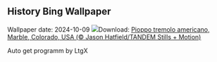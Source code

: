 ## History Bing Wallpaper
Wallpaper date: 2024-10-09
![](https://www.bing.com/th?id=OHR.AspensColorado_IT-IT4462449086_UHD.jpg&w=1000)Download: [Pioppo tremolo americano, Marble, Colorado, USA (© Jason Hatfield/TANDEM Stills + Motion)](https://www.bing.com/th?id=OHR.AspensColorado_IT-IT4462449086_UHD.jpg)

Auto get programm by LtgX
